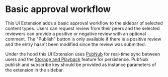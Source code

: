 # Basic approval workflow

This UI Extension adds a basic approval workflow to the sidebar of selected content types. Users can request review from their peers and the selected reviewers can provide a positive or negative review with an optional comment. The "Publish" button is only available if there is a positive review and the entry hasn't been modified since the review was submitted.

Under the hood this UI Extension uses [PubNub](https://www.pubnub.com/) for real-time sync between users and the [Storage and Playback](https://www.pubnub.com/docs/web-javascript/storage-and-history) feature for persistence. PubNub publish and subscribe key should be provided as instance parameters of the extension in the sidebar.
